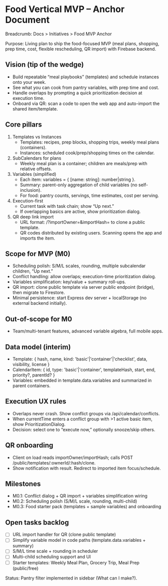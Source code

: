 # Food Vertical MVP – Anchor Document

Breadcrumb: Docs > Initiatives > Food MVP Anchor

Purpose: Living plan to ship the food-focused MVP (meal plans, shopping, prep time, cost, flexible rescheduling, QR import) with Firebase backend.

## Vision (tip of the wedge)
- Build repeatable “meal playbooks” (templates) and schedule instances onto your week.
- See what you can cook from pantry variables, with prep time and cost.
- Handle overlaps by prompting a quick prioritization decision at execution time.
- Onboard via QR: scan a code to open the web app and auto-import the shared item/template.

## Core pillars
1) Templates vs Instances
   - Templates: recipes, prep blocks, shopping trips, weekly meal plans (containers).
   - Instances: scheduled cook/prep/shopping times on the calendar.
2) SubCalendars for plans
   - Weekly meal plan is a container; children are meals/prep with relative offsets.
3) Variables (simplified)
   - Each item: variables = { [name: string]: number|string }.
   - Summary: parent-only aggregation of child variables (no self-inclusion).
   - For food: pantry counts, servings, time estimates, cost per serving.
4) Execution-first
   - Current task with task chain; show “Up next.”
   - If overlapping basics are active, show prioritization dialog.
5) QR deep link import
   - URL format: /?importOwner=<ownerId>&importHash=<hash> to clone a public template.
   - QR codes distributed by existing users. Scanning opens the app and imports the item.

## Scope for MVP (M0)
- Scheduling polish: S/M/L scales, rounding, multiple subcalendar children, “Up next.”
- Conflict handling: allow overlaps; execution-time prioritization dialog.
- Variables simplification: key/value + summary roll-ups.
- QR import: clone public template via server public endpoint (bridge), then migrate to Firestore.
- Minimal persistence: start Express dev server + localStorage (no external backend initially).

## Out-of-scope for M0
- Team/multi-tenant features, advanced variable algebra, full mobile apps.

## Data model (interim)
- Template: { hash, name, kind: 'basic'|'container'|'checklist', data, visibility, license }
- CalendarItem: { id, type: 'basic'|'container', templateHash, start, end, priority?, parentId? }
- Variables: embedded in template.data.variables and summarized in parent containers.

## Execution UX rules
- Overlaps never crash. Show conflict groups via /api/calendar/conflicts.
- When currentTime enters a conflict group with >1 active basic item, show PrioritizationDialog.
- Decision: select one to “execute now,” optionally snooze/skip others.

## QR onboarding
- Client on load reads importOwner/importHash; calls POST /public/templates/:ownerId/:hash/clone.
- Show notification with result. Redirect to imported item focus/schedule.

<!-- Firebase/auth plan removed for simplification -->

## Milestones
- M0.1: Conflict dialog + QR import + variables simplification wiring
- M0.2: Scheduling polish (S/M/L scale, rounding, multi-child)
- M0.3: Food starter pack (templates + sample variables) and onboarding

## Open tasks backlog
- [ ] URL import handler for QR (clone public template)
- [ ] Simplify variable model in code paths (template.data.variables + summary)
- [ ] S/M/L time scale + rounding in scheduler
- [ ] Multi-child scheduling support and UI
- [ ] Starter templates: Weekly Meal Plan, Grocery Trip, Meal Prep (public/free)

Status: Pantry filter implemented in sidebar (What can I make?).
